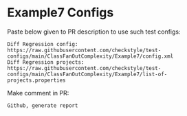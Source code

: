 # Example7 Configs
Paste below given to PR description to use such test configs:
```
Diff Regression config: https://raw.githubusercontent.com/checkstyle/test-configs/main/ClassFanOutComplexity/Example7/config.xml
Diff Regression projects: https://raw.githubusercontent.com/checkstyle/test-configs/main/ClassFanOutComplexity/Example7/list-of-projects.properties
```
Make comment in PR:
```
Github, generate report
```
